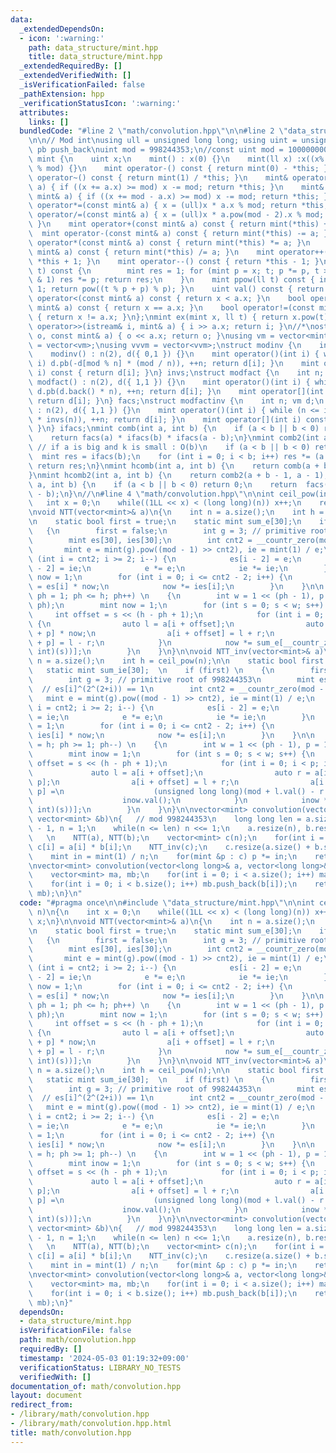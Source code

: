 ```yaml
---
data:
  _extendedDependsOn:
  - icon: ':warning:'
    path: data_structure/mint.hpp
    title: data_structure/mint.hpp
  _extendedRequiredBy: []
  _extendedVerifiedWith: []
  _isVerificationFailed: false
  _pathExtension: hpp
  _verificationStatusIcon: ':warning:'
  attributes:
    links: []
  bundledCode: "#line 2 \"math/convolution.hpp\"\n\n#line 2 \"data_structure/mint.hpp\"\
    \n\n// Mod int\nusing ull = unsigned long long; using uint = unsigned;\n#define\
    \ pb push_back\nuint mod = 998244353;\n//const uint mod = 1000000007;\nstruct\
    \ mint {\n    uint x;\n    mint() : x(0) {}\n    mint(ll x) :x((x% mod + mod)\
    \ % mod) {}\n    mint operator-() const { return mint(0) - *this; }\n    mint\
    \ operator~() const { return mint(1) / *this; }\n    mint& operator+=(const mint&\
    \ a) { if ((x += a.x) >= mod) x -= mod; return *this; }\n    mint& operator-=(const\
    \ mint& a) { if ((x += mod - a.x) >= mod) x -= mod; return *this; }\n    mint&\
    \ operator*=(const mint& a) { x = (ull)x * a.x % mod; return *this; }\n    mint&\
    \ operator/=(const mint& a) { x = (ull)x * a.pow(mod - 2).x % mod; return *this;\
    \ }\n    mint operator+(const mint& a) const { return mint(*this) += a; }\n  \
    \  mint operator-(const mint& a) const { return mint(*this) -= a; }\n    mint\
    \ operator*(const mint& a) const { return mint(*this) *= a; }\n    mint operator/(const\
    \ mint& a) const { return mint(*this) /= a; }\n    mint operator++() const { return\
    \ *this + 1; }\n    mint operator--() const { return *this - 1; }\n    mint pow(ll\
    \ t) const {\n        mint res = 1; for (mint p = x; t; p *= p, t >>= 1) if (t\
    \ & 1) res *= p; return res;\n    }\n    mint ppow(ll t) const { int p = mod -\
    \ 1; return pow((t % p + p) % p); }\n    uint val() const { return x; }\n    bool\
    \ operator<(const mint& a) const { return x < a.x; }\n    bool operator==(const\
    \ mint& a) const { return x == a.x; }\n    bool operator!=(const mint& a) const\
    \ { return x != a.x; }\n};\nmint ex(mint x, ll t) { return x.pow(t); }\nistream&\
    \ operator>>(istream& i, mint& a) { i >> a.x; return i; }\n//*\nostream& operator<<(ostream&\
    \ o, const mint& a) { o << a.x; return o; }\nusing vm = vector<mint>;\nusing vvm\
    \ = vector<vm>;\nusing vvvm = vector<vvm>;\nstruct modinv {\n    int n; vm d;\n\
    \    modinv() : n(2), d({ 0,1 }) {}\n    mint operator()(int i) { while (n <=\
    \ i) d.pb(-d[mod % n] * (mod / n)), ++n; return d[i]; }\n    mint operator[](int\
    \ i) const { return d[i]; }\n} invs;\nstruct modfact {\n    int n; vm d;\n   \
    \ modfact() : n(2), d({ 1,1 }) {}\n    mint operator()(int i) { while (n <= i)\
    \ d.pb(d.back() * n), ++n; return d[i]; }\n    mint operator[](int i) const {\
    \ return d[i]; }\n} facs;\nstruct modfactinv {\n    int n; vm d;\n    modfactinv()\
    \ : n(2), d({ 1,1 }) {}\n    mint operator()(int i) { while (n <= i) d.pb(d.back()\
    \ * invs(n)), ++n; return d[i]; }\n    mint operator[](int i) const { return d[i];\
    \ }\n} ifacs;\nmint comb(int a, int b) {\n    if (a < b || b < 0) return 0;\n\
    \    return facs(a) * ifacs(b) * ifacs(a - b);\n}\nmint comb2(int a, int b) {\
    \ // if a is big and k is small : O(b)\n    if (a < b || b < 0) return 0;\n  \
    \  mint res = ifacs(b);\n    for (int i = 0; i < b; i++) res *= (a - i);\n   \
    \ return res;\n}\nmint hcomb(int a, int b) {\n    return comb(a + b - 1, a - 1);\n\
    }\nmint hcomb2(int a, int b) {\n    return comb2(a + b - 1, a - 1);\n}\nmint perm(int\
    \ a, int b) {\n    if (a < b || b < 0) return 0;\n    return  facs(a) * ifacs(a\
    \ - b);\n}\n//\n#line 4 \"math/convolution.hpp\"\n\nint ceil_pow(int n)\n{\n \
    \   int x = 0;\n    while((1LL << x) < (long long)(n)) x++;\n    return x;\n}\n\
    \nvoid NTT(vector<mint>& a)\n{\n    int n = a.size();\n    int h = ceil_pow(n);\n\
    \n    static bool first = true;\n    static mint sum_e[30];\n    if(first)\n \
    \   {\n        first = false;\n        int g = 3; // primitive root of 998244353\n\
    \        mint es[30], ies[30];\n        int cnt2 = __countr_zero(mod - 1);\n \
    \       mint e = mint(g).pow((mod - 1) >> cnt2), ie = mint(1) / e;\n        for\
    \ (int i = cnt2; i >= 2; i--) {\n            es[i - 2] = e;\n            ies[i\
    \ - 2] = ie;\n            e *= e;\n            ie *= ie;\n        }\n        mint\
    \ now = 1;\n        for (int i = 0; i <= cnt2 - 2; i++) {\n            sum_e[i]\
    \ = es[i] * now;\n            now *= ies[i];\n        }\n    }\n\n    for (int\
    \ ph = 1; ph <= h; ph++) \n    {\n        int w = 1 << (ph - 1), p = 1 << (h -\
    \ ph);\n        mint now = 1;\n        for (int s = 0; s < w; s++) {\n       \
    \     int offset = s << (h - ph + 1);\n            for (int i = 0; i < p; i++)\
    \ {\n                auto l = a[i + offset];\n                auto r = a[i + offset\
    \ + p] * now;\n                a[i + offset] = l + r;\n                a[i + offset\
    \ + p] = l - r;\n            }\n            now *= sum_e[__countr_zero(~(unsigned\
    \ int)(s))];\n        }\n    }\n}\n\nvoid NTT_inv(vector<mint>& a)\n{\n    int\
    \ n = a.size();\n    int h = ceil_pow(n);\n\n    static bool first = true;\n \
    \   static mint sum_ie[30];  \n    if (first) \n    {\n        first = false;\n\
    \        int g = 3; // primitive root of 998244353\n        mint es[30], ies[30];\
    \  // es[i]^(2^(2+i)) == 1\n        int cnt2 = __countr_zero(mod - 1);\n     \
    \   mint e = mint(g).pow((mod - 1) >> cnt2), ie = mint(1) / e;\n        for (int\
    \ i = cnt2; i >= 2; i--) {\n            es[i - 2] = e;\n            ies[i - 2]\
    \ = ie;\n            e *= e;\n            ie *= ie;\n        }\n        mint now\
    \ = 1;\n        for (int i = 0; i <= cnt2 - 2; i++) {\n            sum_ie[i] =\
    \ ies[i] * now;\n            now *= es[i];\n        }\n    }\n\n    for (int ph\
    \ = h; ph >= 1; ph--) \n    {\n        int w = 1 << (ph - 1), p = 1 << (h - ph);\n\
    \        mint inow = 1;\n        for (int s = 0; s < w; s++) {\n            int\
    \ offset = s << (h - ph + 1);\n            for (int i = 0; i < p; i++) {\n   \
    \             auto l = a[i + offset];\n                auto r = a[i + offset +\
    \ p];\n                a[i + offset] = l + r;\n                a[i + offset +\
    \ p] =\n                    (unsigned long long)(mod + l.val() - r.val()) *\n\
    \                    inow.val();\n            }\n            inow *= sum_ie[__countr_zero(~(unsigned\
    \ int)(s))];\n        }\n    }\n}\n\nvector<mint> convolution(vector<mint> &a,\
    \ vector<mint> &b)\n{   // mod 998244353\n    long long len = a.size() + b.size()\
    \ - 1, n = 1;\n    while(n <= len) n <<= 1;\n    a.resize(n), b.resize(n);\n \
    \   \n    NTT(a), NTT(b);\n    vector<mint> c(n);\n    for(int i = 0; i < n; i++)\
    \ c[i] = a[i] * b[i];\n    NTT_inv(c);\n    c.resize(a.size() + b.size() - 1);\n\
    \    mint in = mint(1) / n;\n    for(mint &p : c) p *= in;\n    return c;\n}\n\
    \nvector<mint> convolution(vector<long long>& a, vector<long long>& b)\n{  \n\
    \    vector<mint> ma, mb;\n    for(int i = 0; i < a.size(); i++) ma.push_back(a[i]);\n\
    \    for(int i = 0; i < b.size(); i++) mb.push_back(b[i]);\n    return convolution(ma,\
    \ mb);\n}\n"
  code: "#pragma once\n\n#include \"data_structure/mint.hpp\"\n\nint ceil_pow(int\
    \ n)\n{\n    int x = 0;\n    while((1LL << x) < (long long)(n)) x++;\n    return\
    \ x;\n}\n\nvoid NTT(vector<mint>& a)\n{\n    int n = a.size();\n    int h = ceil_pow(n);\n\
    \n    static bool first = true;\n    static mint sum_e[30];\n    if(first)\n \
    \   {\n        first = false;\n        int g = 3; // primitive root of 998244353\n\
    \        mint es[30], ies[30];\n        int cnt2 = __countr_zero(mod - 1);\n \
    \       mint e = mint(g).pow((mod - 1) >> cnt2), ie = mint(1) / e;\n        for\
    \ (int i = cnt2; i >= 2; i--) {\n            es[i - 2] = e;\n            ies[i\
    \ - 2] = ie;\n            e *= e;\n            ie *= ie;\n        }\n        mint\
    \ now = 1;\n        for (int i = 0; i <= cnt2 - 2; i++) {\n            sum_e[i]\
    \ = es[i] * now;\n            now *= ies[i];\n        }\n    }\n\n    for (int\
    \ ph = 1; ph <= h; ph++) \n    {\n        int w = 1 << (ph - 1), p = 1 << (h -\
    \ ph);\n        mint now = 1;\n        for (int s = 0; s < w; s++) {\n       \
    \     int offset = s << (h - ph + 1);\n            for (int i = 0; i < p; i++)\
    \ {\n                auto l = a[i + offset];\n                auto r = a[i + offset\
    \ + p] * now;\n                a[i + offset] = l + r;\n                a[i + offset\
    \ + p] = l - r;\n            }\n            now *= sum_e[__countr_zero(~(unsigned\
    \ int)(s))];\n        }\n    }\n}\n\nvoid NTT_inv(vector<mint>& a)\n{\n    int\
    \ n = a.size();\n    int h = ceil_pow(n);\n\n    static bool first = true;\n \
    \   static mint sum_ie[30];  \n    if (first) \n    {\n        first = false;\n\
    \        int g = 3; // primitive root of 998244353\n        mint es[30], ies[30];\
    \  // es[i]^(2^(2+i)) == 1\n        int cnt2 = __countr_zero(mod - 1);\n     \
    \   mint e = mint(g).pow((mod - 1) >> cnt2), ie = mint(1) / e;\n        for (int\
    \ i = cnt2; i >= 2; i--) {\n            es[i - 2] = e;\n            ies[i - 2]\
    \ = ie;\n            e *= e;\n            ie *= ie;\n        }\n        mint now\
    \ = 1;\n        for (int i = 0; i <= cnt2 - 2; i++) {\n            sum_ie[i] =\
    \ ies[i] * now;\n            now *= es[i];\n        }\n    }\n\n    for (int ph\
    \ = h; ph >= 1; ph--) \n    {\n        int w = 1 << (ph - 1), p = 1 << (h - ph);\n\
    \        mint inow = 1;\n        for (int s = 0; s < w; s++) {\n            int\
    \ offset = s << (h - ph + 1);\n            for (int i = 0; i < p; i++) {\n   \
    \             auto l = a[i + offset];\n                auto r = a[i + offset +\
    \ p];\n                a[i + offset] = l + r;\n                a[i + offset +\
    \ p] =\n                    (unsigned long long)(mod + l.val() - r.val()) *\n\
    \                    inow.val();\n            }\n            inow *= sum_ie[__countr_zero(~(unsigned\
    \ int)(s))];\n        }\n    }\n}\n\nvector<mint> convolution(vector<mint> &a,\
    \ vector<mint> &b)\n{   // mod 998244353\n    long long len = a.size() + b.size()\
    \ - 1, n = 1;\n    while(n <= len) n <<= 1;\n    a.resize(n), b.resize(n);\n \
    \   \n    NTT(a), NTT(b);\n    vector<mint> c(n);\n    for(int i = 0; i < n; i++)\
    \ c[i] = a[i] * b[i];\n    NTT_inv(c);\n    c.resize(a.size() + b.size() - 1);\n\
    \    mint in = mint(1) / n;\n    for(mint &p : c) p *= in;\n    return c;\n}\n\
    \nvector<mint> convolution(vector<long long>& a, vector<long long>& b)\n{  \n\
    \    vector<mint> ma, mb;\n    for(int i = 0; i < a.size(); i++) ma.push_back(a[i]);\n\
    \    for(int i = 0; i < b.size(); i++) mb.push_back(b[i]);\n    return convolution(ma,\
    \ mb);\n}"
  dependsOn:
  - data_structure/mint.hpp
  isVerificationFile: false
  path: math/convolution.hpp
  requiredBy: []
  timestamp: '2024-05-03 01:19:32+09:00'
  verificationStatus: LIBRARY_NO_TESTS
  verifiedWith: []
documentation_of: math/convolution.hpp
layout: document
redirect_from:
- /library/math/convolution.hpp
- /library/math/convolution.hpp.html
title: math/convolution.hpp
---
```

